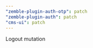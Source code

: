 ```yaml
---
"zemble-plugin-auth-otp": patch
"zemble-plugin-auth": patch
"cms-ui": patch
---
```


Logout mutation
